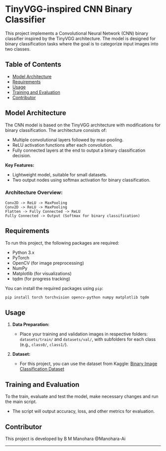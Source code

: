 # TinyVGG-inspired CNN Binary Classifier

This project implements a Convolutional Neural Network (CNN) binary classifier inspired by the TinyVGG architecture. The model is designed for binary classification tasks where the goal is to categorize input images into two classes.

## Table of Contents
- [Model Architecture](#model-architecture)
- [Requirements](#requirements)
- [Usage](#usage)
- [Training and Evaluation](#training-and-evaluation)
- [Contributor](#contributor)

## Model Architecture

The CNN model is based on the TinyVGG architecture with modifications for binary classification. The architecture consists of:
- Multiple convolutional layers followed by max-pooling.
- ReLU activation functions after each convolution.
- Fully connected layers at the end to output a binary classification decision.

**Key Features:**
- Lightweight model, suitable for small datasets.
- Two output nodes using softmax activation for binary classification.

### Architecture Overview:
```
Conv2D -> ReLU -> MaxPooling
Conv2D -> ReLU -> MaxPooling
Flatten -> Fully Connected -> ReLU
Fully Connected -> Output (Softmax for binary classification)
```

## Requirements

To run this project, the following packages are required:
- Python 3.x
- PyTorch
- OpenCV (for image preprocessing)
- NumPy
- Matplotlib (for visualizations)
- tqdm (for progress tracking)

You can install the required packages using `pip`:

```bash
pip install torch torchvision opencv-python numpy matplotlib tqdm
```

## Usage

1. **Data Preparation:**
   - Place your training and validation images in respective folders: `datasets/train/` and `datasets/val/`, with subfolders for each class (e.g., `class0/`, `class1/`).

2. **Dataset:**
   - For this project, you can use the dataset from Kaggle: [Binary Image Classification Dataset](https://www.kaggle.com/datasets/hasnainkhan0123/binary-image-classification)

## Training and Evaluation

To the train, evaluate and test the model, make necessary changes and run the main script.

   - The script will output accuracy, loss, and other metrics for evaluation.

## Contributor

This project is developed by B M Manohara @Manohara-Ai

---
